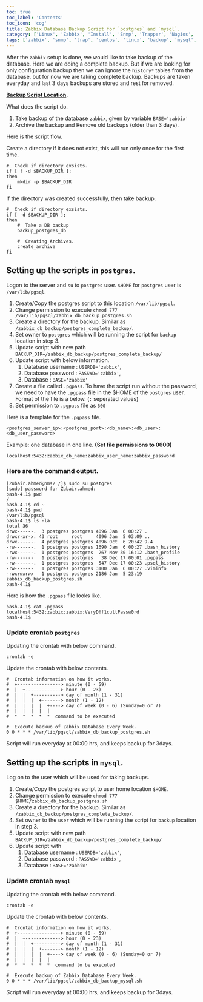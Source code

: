 ```yaml
---
toc: true 
toc_label: 'Contents' 
toc_icon: 'cog'
title: Zabbix Database Backup Script for `postgres` and `mysql`.
category: ['Linux', 'Zabbix', 'Install', 'Snmp', 'Trapper', 'Nagios', 'Monitoring']
tags: ['zabbix', 'snmp', 'trap', 'centos', 'linux', 'backup', 'mysql', 'postgres', 'nagios', 'monitoring']
---
```


After the `zabbix` setup is done, we would like to take backup of the database. Here we are doing a complete backup. But if we are looking for only configuration backup then we can ignore the `history*` tables from the database, but for now we are taking complete backup. Backups are taken everyday and last 3 days backups are stored and rest for removed. 

**[Backup Script Location](https://github.com/zubayr/zbx_snmptrap_templates_creation/tree/master/zabbix_installer_script/backup_scripts).**

What does the script do.

1. Take backup of the database `zabbix`, given by variable `BASE='zabbix'`
2. Archive the backup and Remove old backups (older than 3 days). 

Here is the script flow.

Create a directory if it does not exist, this will run only once for the first time.

    #  Check if directory exsists.
    if [ ! -d $BACKUP_DIR ];
    then
        mkdir -p $BACKUP_DIR
    fi

If the directory was created successfully, then take backup.     
    
    #  Check if directory exsists.
    if [ -d $BACKUP_DIR ];
    then
        #  Take a DB backup
        backup_postgres_db
    
        #  Creating Archives.
        create_archive
    fi

##  Setting up the scripts in `postgres`.

Logon to the server and `su` to `postgres` user. `$HOME` for `postgres` user is `/var/lib/pgsql`. 

1. Create/Copy the postgres script to this location `/var/lib/pgsql`.
2. Change permission to execute `chmod 777 /var/lib/pgsql/zabbix_db_backup_postgres.sh`
3. Create a directory for the backup. Similar as `/zabbix_db_backup/postgres_complete_backup/`.
4. Set owner to `postgres` which will be running the script for `backup` location in step 3.
5. Update script with new path `BACKUP_DIR=/zabbix_db_backup/postgres_complete_backup/`
6. Update script with below information.
	1. Database username : `USERDB='zabbix'`, 
	2. Database password : `PASSWD='zabbix'`,
	3. Database : `BASE='zabbix'`
7. Create a file called `.pgpass`. To have the script run without the password, we need to have the `.pgpass` file in the $HOME of the `postgres` user. Format of the file is a below. (`:` seperated values)
8. Set permission to `.pgpass` file as `600`

Here is a template for the `.pgpass` file.

    <postgres_server_ip>:<postgres_port>:<db_name>:<db_user>:<db_user_password>

Example: one database in one line. **(Set file permissions to 0600)**
    
    localhost:5432:zabbix_db_name:zabbix_user_name:zabbix_password

###  Here are the command output.

    [Zubair.ahmed@nms2 /]$ sudo su postgres
    [sudo] password for Zubair.ahmed:
    bash-4.1$ pwd
    /
    bash-4.1$ cd ~
    bash-4.1$ pwd
    /var/lib/pgsql
    bash-4.1$ ls -la
    total 36
    drwx------.  3 postgres postgres 4096 Jan  6 00:27 .
    drwxr-xr-x. 43 root     root     4096 Jan  5 03:09 ..
    drwx------.  4 postgres postgres 4096 Oct  6 20:42 9.4
    -rw-------.  1 postgres postgres 1690 Jan  6 00:27 .bash_history
    -rwx------.  1 postgres postgres  267 Nov 30 16:12 .bash_profile
    -rw-------   1 postgres postgres   38 Dec 17 00:01 .pgpass
    -rw-------.  1 postgres postgres  547 Dec 17 00:23 .psql_history
    -rw-------   1 postgres postgres 3100 Jan  6 00:27 .viminfo
    -rwxrwxrwx   1 postgres postgres 2186 Jan  5 23:19 zabbix_db_backup_postgres.sh
    bash-4.1$

Here is how the `.pgpass` file looks like.
    
    bash-4.1$ cat .pgpass
    localhost:5432:zabbix:zabbix:VeryD!f1cultPassw0rd
    bash-4.1$
    
###  Update crontab `postgres`

Updating the crontab with below command.

    crontab -e
    
Update the crontab with below contents.
    
    #  Crontab information on how it works.
    #  +----------------> minute (0 - 59)
    #  |  +-------------> hour (0 - 23)
    #  |  |  +----------> day of month (1 - 31)
    #  |  |  |  +-------> month (1 - 12)
    #  |  |  |  |  +----> day of week (0 - 6) (Sunday=0 or 7)
    #  |  |  |  |  |
    #  *  *  *  *  *  command to be executed

    #  Execute backuo of Zabbix Database Every Week.
    0 0 * * * /var/lib/pgsql/zabbix_db_backup_postgres.sh
        
Script will run everyday at 00:00 hrs, and keeps backup for 3days.
       
##  Setting up the scripts in `mysql`.       

Log on to the user which will be used for taking backups. 

1. Create/Copy the postgres script to user home location `$HOME`.
2. Change permission to execute `chmod 777 $HOME/zabbix_db_backup_postgres.sh`
3. Create a directory for the backup. Similar as `/zabbix_db_backup/postgres_complete_backup/`.
4. Set owner to the `user` which will be running the script for `backup` location in step 3.
5. Update script with new path `BACKUP_DIR=/zabbix_db_backup/postgres_complete_backup/`
6. Update script with 
	1. Database username : `USERDB='zabbix'`, 
	2. Database password : `PASSWD='zabbix'`,
	3. Database : `BASE='zabbix'`

###  Update crontab `mysql`

Updating the crontab with below command.

    crontab -e
    
Update the crontab with below contents.
    
    #  Crontab information on how it works.
    #  +----------------> minute (0 - 59)
    #  |  +-------------> hour (0 - 23)
    #  |  |  +----------> day of month (1 - 31)
    #  |  |  |  +-------> month (1 - 12)
    #  |  |  |  |  +----> day of week (0 - 6) (Sunday=0 or 7)
    #  |  |  |  |  |
    #  *  *  *  *  *  command to be executed

    #  Execute backuo of Zabbix Database Every Week.
    0 0 * * * /var/lib/pgsql/zabbix_db_backup_mysql.sh

Script will run everyday at 00:00 hrs, and keeps backup for 3days.